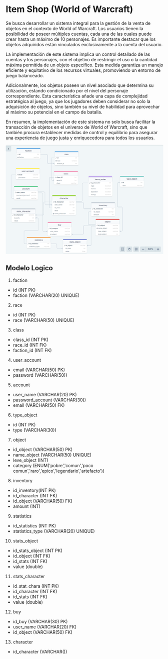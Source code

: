 # Item Shop (World of Warcraft)


Se busca desarrollar un sistema integral para la gestión de la venta de objetos en el contexto de World of Warcraft. Los usuarios tienen la posibilidad de poseer múltiples cuentas, cada una de las cuales puede crear hasta un máximo de 10 personajes. Es importante destacar que los objetos adquiridos están vinculados exclusivamente a la cuenta del usuario.

La implementación de este sistema implica un control detallado de las cuentas y los personajes, con el objetivo de restringir el uso o la cantidad máxima permitida de un objeto específico. Esta medida garantiza un manejo eficiente y equitativo de los recursos virtuales, promoviendo un entorno de juego balanceado.

Adicionalmente, los objetos poseen un nivel asociado que determina su utilización, estando condicionado por el nivel del personaje correspondiente. Esta característica añade una capa de complejidad estratégica al juego, ya que los jugadores deben considerar no solo la adquisición de objetos, sino también su nivel de habilidad para aprovechar al máximo su potencial en el campo de batalla.

En resumen, la implementación de este sistema no solo busca facilitar la transacción de objetos en el universo de World of Warcraft, sino que también procura establecer medidas de control y equilibrio para asegurar una experiencia de juego justa y enriquecedora para todos los usuarios.


![](./img/modelo_conceptual.png)


## Modelo Logico

1. faction
- id (INT PK)
- faction (VARCHAR(20) UNIQUE)

2. race
- id (INT PK)
- race (VARCHAR(50) UNIQUE)

3. class
- class_id (INT PK)
- race_id (INT FK)
- faction_id (INT FK)

4. user_account
- email (VARCHAR(50) PK)
- password (VARCHAR(50))

5. account
- user_name (VARCHAR(20) PK)
- password_account (VARCHAR(30))
- email (VARCHAR(50) FK)

6. type_object
- id (INT PK)
- type (VARCHAR(30))

7. object
- id_object (VARCHAR(50) PK)
- name_object (VARCHAR(50) UNIQUE)
- leve_object (INT)
- category (ENUM('pobre','comun','poco comun','raro','epico','legendario','artefacto'))

8. inventory
- id_inventory(INT PK)
- id_character (INT FK)
- id_object (VARCHAR(50) FK)
- amount (INT)

9. statistics
- id_statistics (INT PK)
- statistics_type (VARCHAR(20) UNIQUE)

10. stats_object
- id_stats_object (INT PK)
- id_object (INT FK)
- id_stats (INT FK)
- value (double)

11. stats_character
- id_stat_chara (INT PK)
- id_character (INT FK)
- id_stats (INT FK)
- value (double)

12. buy
- id_buy (VARCHAR(30) PK)
- user_name (VARCHAR(20) FK)
- id_object (VARCHAR(50) FK)

13. character
- id_character (VARCHAR())